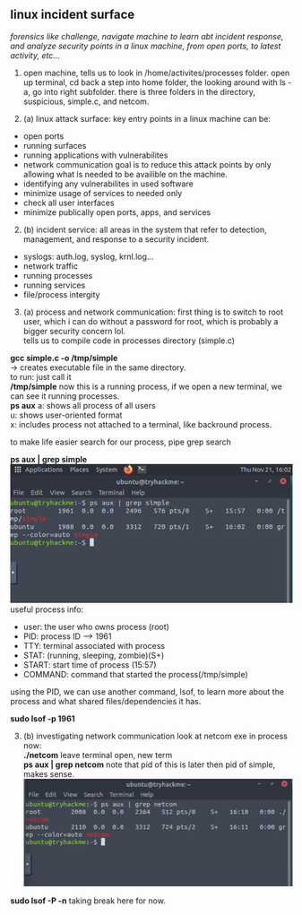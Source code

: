 ## linux incident surface ##
*forensics like challenge, navigate machine to learn abt incident response, and analyze security points in a linux machine, from open ports, to latest activity, etc...*

1. open machine, tells us to look in /home/activites/processes folder.
open up terminal, cd back a step into home folder, the looking around with ls -a, go into right subfolder. there is three folders in the directory, suspicious, simple.c, and netcom. <br>

2. (a) linux attack surface:
key entry points in a linux machine can be:
- open ports
- running surfaces
- running applications with vulnerabilites
- network communication
goal is to reduce this attack points by only allowing what is needed to be availible on the machine. <br>
- identifying any vulnerabilites in used software
- minimize usage of services to needed only
- check all user interfaces
- minimize publically open ports, apps, and services

2. (b) incident service:
all areas in the system that refer to detection, management, and response to a security incident. 
- syslogs: auth.log, syslog, krnl.log...
- network traffic
- running processes
- running services
- file/process intergity 

3. (a) process and network communication:
first thing is to switch to root user, which i can do without a password for root, which is probably a bigger security concern lol. <br>
tells us to compile code in processes directory (simple.c)

__gcc simple.c -o /tmp/simple__      <br>
-> creates executable file in the same directory.<br>
to run: just call it <br>
__/tmp/simple__
now this is a running process, if we open a new terminal, we can see it running processes.<br>
__ps aux__
a: shows all process of all users <br>
u: shows user-oriented format <br>
x: includes process not attached to a terminal, like backround process. <br>

to make life easier search for our process, pipe grep search <br>

__ps aux | grep simple__    
![alt text](..lir.png)
useful process info:
- user: the user who owns process (root)
- PID: process ID --> 1961
- TTY: terminal associated with process
- STAT: (running, sleeping, zombie)(S+)
- START: start time of process (15:57)
- COMMAND: command that started the process(/tmp/simple)

using the PID, we can use another command, lsof, to learn more about the process and what shared files/dependencies it has. <br>

__sudo lsof -p 1961__

3. (b) investigating network communication
look at netcom exe in process now: <br>
__./netcom__    leave terminal open, new term <br>
__ps aux | grep netcom__      note that pid of this is later then pid of simple, makes sense. <br>
![alt text](..lir2.png)

__sudo lsof -P -n__
taking break here for now.
